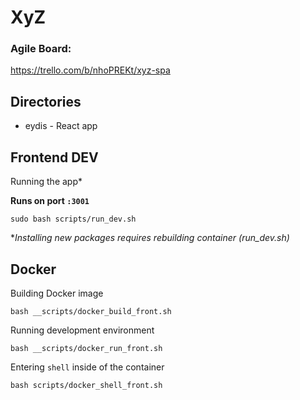 # XyZ
### Agile Board:

https://trello.com/b/nhoPREKt/xyz-spa

## Directories

- eydis - React app


## Frontend DEV
Running the app* 

**Runs on port `:3001`**
```
sudo bash scripts/run_dev.sh
```

**Installing new packages requires rebuilding container (run_dev.sh)*

## Docker
Building Docker image
```
bash __scripts/docker_build_front.sh
```
Running development environment
```
bash __scripts/docker_run_front.sh
```
Entering `shell` inside of the container
```
bash scripts/docker_shell_front.sh
```
